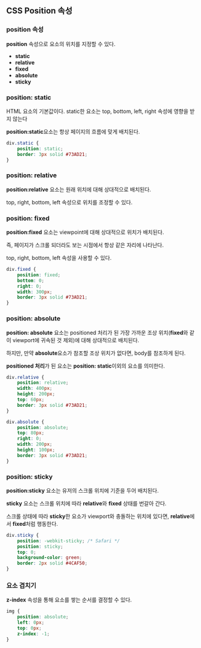 ## CSS Position 속성

### position 속성

**position** 속성으로 요소의 위치를 지정할 수 있다.

- **static**
- **relative**
- **fixed**
- **absolute**
- **sticky**

### position: static

HTML 요소의 기본값이다. static한 요소는 top, bottom, left, right 속성에 영향을 받지 않는다

**position:static**요소는 항상 페이지의 흐름에 맞게 배치된다.

```css
div.static {
    position: static;
    border: 3px solid #73AD21;
}
``` 
### position: relative

**position:relative** 요소는 원래 위치에 대해 상대적으로 배치된다.
 
top, right, bottom, left 속성으로 위치를 조정할 수 있다.

### position: fixed

**position:fixed** 요소는 viewpoint에 대해 상대적으로 위치가 배치된다.

즉, 페이지가 스크롤 되더라도 보는 시점에서 항상 같은 자리에 나타난다.

top, right, bottom, left 속성을 사용할 수 있다.

```css
div.fixed {
    position: fixed;
    bottom: 0;
    right: 0;
    width: 300px;
    border: 3px solid #73AD21;
}
``` 
### position: absolute

**position: absolute** 요소는 positioned 처리가 된 가장 가까운 조상 위치(**fixed**와 같이 viewport에 귀속된 것 제외)에 대해 상대적으로 배치된다.

하지만, 만약 **absolute**요소가 참조할 조상 위치가 없다면, body를 참조하게 된다.

**positioned 처리**가 된 요소는 **position: static**이외의 요소를 의미한다.

```css
div.relative {
    position: relative;
    width: 400px;
    height: 200px;
    top: 60px;
    border: 3px solid #73AD21;
} 

div.absolute {
    position: absolute;
    top: 80px;
    right: 0;
    width: 200px;
    height: 100px;
    border: 3px solid #73AD21;
}
```
### position: sticky

**position:sticky** 요소는 유저의 스크롤 위치에 기준을 두어 배치된다.

**sticky** 요소는 스크롤 위치에 따라 **relative**와 **fixed** 상태를 번갈아 간다.

스크롤 상태에 따라 **sticky**한 요소가 viewport와 충돌하는 위치에 있다면, **relative**에서 **fixed**처럼 행동한다.

```css
div.sticky {
    position: -webkit-sticky; /* Safari */
    position: sticky;
    top: 0;
    background-color: green;
    border: 2px solid #4CAF50;
}
```

### 요소 겹치기

**z-index** 속성을 통해 요소를 쌓는 순서를 결정할 수 있다.

```css
img {
    position: absolute;
    left: 0px;
    top: 0px;
    z-index: -1;
}
```
